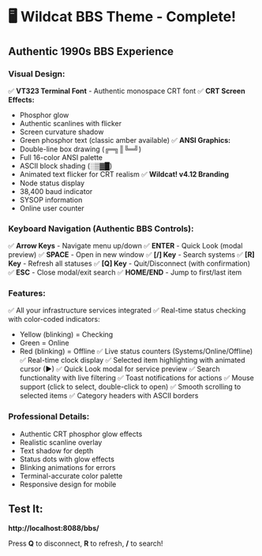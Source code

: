 # 🖥️ Wildcat BBS Theme - Complete!

## Authentic 1990s BBS Experience

### Visual Design:
✅ **VT323 Terminal Font** - Authentic monospace CRT font
✅ **CRT Screen Effects:**
  - Phosphor glow
  - Authentic scanlines with flicker
  - Screen curvature shadow
  - Green phosphor text (classic amber available)
✅ **ANSI Graphics:**
  - Double-line box drawing (╔═╗║╚═╝)
  - Full 16-color ANSI palette
  - ASCII block shading (░▒▓█)
  - Animated text flicker for CRT realism
✅ **Wildcat! v4.12 Branding**
  - Node status display
  - 38,400 baud indicator
  - SYSOP information
  - Online user counter

### Keyboard Navigation (Authentic BBS Controls):
✅ **Arrow Keys** - Navigate menu up/down
✅ **ENTER** - Quick Look (modal preview)
✅ **SPACE** - Open in new window
✅ **[/] Key** - Search systems
✅ **[R] Key** - Refresh all statuses
✅ **[Q] Key** - Quit/Disconnect (with confirmation)
✅ **ESC** - Close modal/exit search
✅ **HOME/END** - Jump to first/last item

### Features:
✅ All your infrastructure services integrated
✅ Real-time status checking with color-coded indicators:
  - Yellow (blinking) = Checking
  - Green = Online
  - Red (blinking) = Offline
✅ Live status counters (Systems/Online/Offline)
✅ Real-time clock display
✅ Selected item highlighting with animated cursor (►)
✅ Quick Look modal for service preview
✅ Search functionality with live filtering
✅ Toast notifications for actions
✅ Mouse support (click to select, double-click to open)
✅ Smooth scrolling to selected items
✅ Category headers with ASCII borders

### Professional Details:
- Authentic CRT phosphor glow effects
- Realistic scanline overlay
- Text shadow for depth
- Status dots with glow effects
- Blinking animations for errors
- Terminal-accurate color palette
- Responsive design for mobile

## Test It:
**http://localhost:8088/bbs/**

Press **Q** to disconnect, **R** to refresh, **/** to search!
